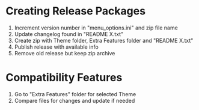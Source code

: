 # Creating Release Packages
1. Increment version number in "menu_options.ini" and zip file name
2. Update changelog found in "README X.txt"
3. Create zip with Theme folder, Extra Features folder and "README X.txt"
4. Publish release with available info
5. Remove old release but keep zip archive

# Compatibility Features
1. Go to "Extra Features" folder for selected Theme
2. Compare files for changes and update if needed
